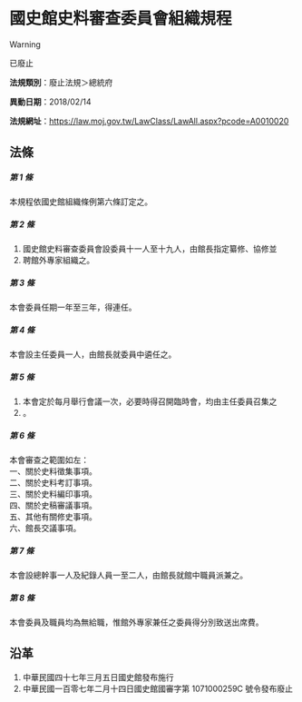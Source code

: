 # 國史館史料審查委員會組織規程
> [!WARNING]
> 已廢止

**法規類別**：廢止法規＞總統府

**異動日期**：2018/02/14  

**法規網址**：https://law.moj.gov.tw/LawClass/LawAll.aspx?pcode=A0010020



## 法條
##### 第 1 條
本規程依國史館組織條例第六條訂定之。

##### 第 2 條
1. 國史館史料審查委員會設委員十一人至十九人，由館長指定纂修、協修並
1. 聘館外專家組織之。

##### 第 3 條
本會委員任期一年至三年，得連任。

##### 第 4 條
本會設主任委員一人，由館長就委員中遴任之。

##### 第 5 條
1. 本會定於每月舉行會議一次，必要時得召開臨時會，均由主任委員召集之
1. 。

##### 第 6 條
本會審查之範圍如左：  
一、關於史料徵集事項。  
二、關於史料考訂事項。  
三、關於史料編印事項。  
四、關於史稿審議事項。  
五、其他有關修史事項。  
六、館長交議事項。

##### 第 7 條
本會設總幹事一人及紀錄人員一至二人，由館長就館中職員派兼之。

##### 第 8 條
本會委員及職員均為無給職，惟館外專家兼任之委員得分別致送出席費。

## 沿革
1. 中華民國四十七年三月五日國史館發布施行
1. 中華民國一百零七年二月十四日國史館國審字第 1071000259C  號令發布廢止
